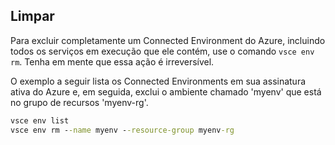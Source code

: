 ## <a name="clean-up"></a>Limpar
Para excluir completamente um Connected Environment do Azure, incluindo todos os serviços em execução que ele contém, use o comando `vsce env rm`. Tenha em mente que essa ação é irreversível.

O exemplo a seguir lista os Connected Environments em sua assinatura ativa do Azure e, em seguida, exclui o ambiente chamado 'myenv' que está no grupo de recursos 'myenv-rg'.

```cmd
vsce env list
vsce env rm --name myenv --resource-group myenv-rg
```

